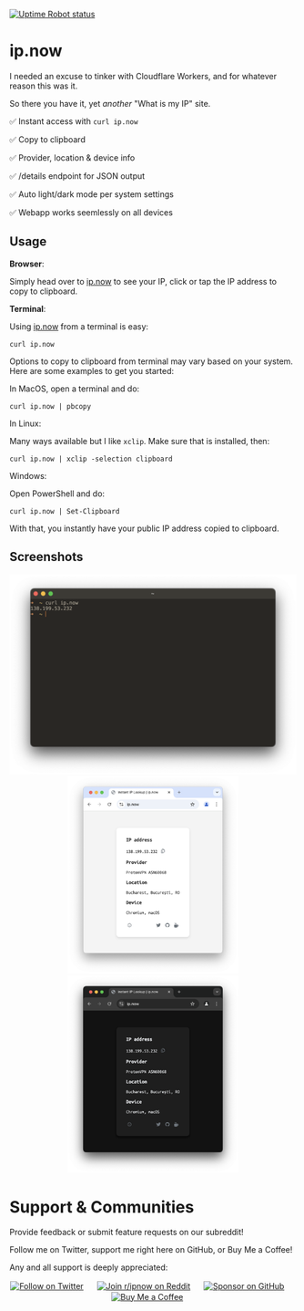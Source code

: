 [![Uptime Robot status](https://img.shields.io/uptimerobot/status/m797923266-1242044f0270fe7d82bbf532?up_message=Online&up_color=green&down_message=Offline&down_color=red&style=flat&label=Uptime&cacheSeconds=3600)](https://status.ip.now/)

# ip.now

I needed an excuse to tinker with Cloudflare Workers, and for whatever reason this was it.

So there you have it, yet *another* "What is my IP" site.

:white_check_mark: Instant access with `curl ip.now`

:white_check_mark: Copy to clipboard

:white_check_mark: Provider, location & device info

:white_check_mark: /details endpoint for JSON output

:white_check_mark: Auto light/dark mode per system settings

:white_check_mark: Webapp works seemlessly on all devices

## Usage

**Browser**:

Simply head over to [ip.now](https://ip.now) to see your IP, click or tap the IP address to copy to clipboard.

**Terminal**:

Using [ip.now](https://ip.now) from a terminal is easy:

```
curl ip.now
```

Options to copy to clipboard from terminal may vary based on your system. Here are some examples to get you started:

In MacOS, open a terminal and do:

```
curl ip.now | pbcopy
```

In Linux:

Many ways available but I like `xclip`. Make sure that is installed, then:

```
curl ip.now | xclip -selection clipboard
```

Windows:

Open PowerShell and do:

```
curl ip.now | Set-Clipboard
```
With that, you instantly have your public IP address copied to clipboard.

## Screenshots

<div align="center">
	<img src="./curl.png" alt="Curl Screenshot" width="700">
</div>

<div align="center">
	<img src="./lightmode.png" alt="Light Mode Screenshot" width="300">
	<img src="./darkmode.png" alt="Dark Mode Screenshot" width="300">  
</div>

# Support & Communities

Provide feedback or submit feature requests on our subreddit!

Follow me on Twitter, support me right here on GitHub, or Buy Me a Coffee!

Any and all support is deeply appreciated:

<div align="center">

[<img src="https://img.shields.io/twitter/follow/gomarcd?style=social" alt="Follow on Twitter" height="30" style="vertical-align: middle;">](https://twitter.com/gomarcd)
&nbsp;&nbsp;&nbsp;&nbsp;
[<img src="https://img.shields.io/reddit/subreddit-subscribers/ipnow?label=r%2Fipnow&labelColor=FF4500&color=FF4500&logoColor=ffffff&style=for-the-badge&logo=reddit" alt="Join r/ipnow on Reddit" height="30" style="vertical-align: middle;">](https://www.reddit.com/r/ipnow/)
&nbsp;&nbsp;&nbsp;&nbsp;
[<img src="https://img.shields.io/static/v1?label=Sponsor&message=%E2%9D%A4&logo=GitHub&color=%23fe8e86" alt="Sponsor on GitHub" height="30" style="vertical-align: middle;">](https://github.com/sponsors/gomarcd)
&nbsp;&nbsp;&nbsp;&nbsp;
[<img src="https://www.buymeacoffee.com/assets/img/custom_images/yellow_img.png" alt="Buy Me a Coffee" height="30" style="vertical-align: middle;">](https://www.buymeacoffee.com/gomarcd)
&nbsp;&nbsp;&nbsp;&nbsp;
</div>
